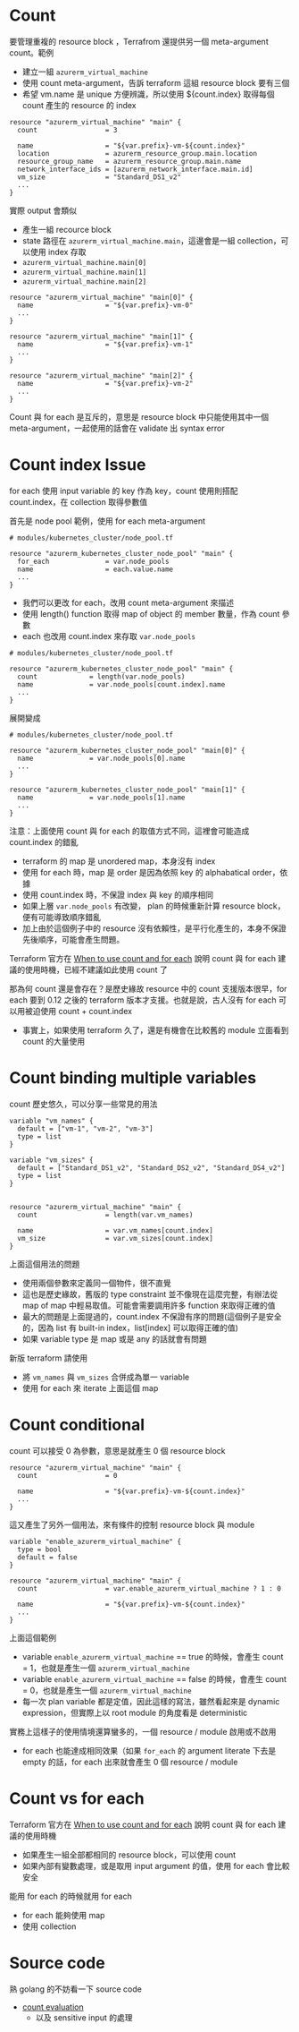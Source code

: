 # Count

要管理重複的 resource block ，Terrafrom 還提供另一個 meta-argument count。範例
- 建立一組 `azurerm_virtual_machine`
- 使用 count meta-argument，告訴 terraform 這組 resource block 要有三個
- 希望 vm.name 是 unique 方便辨識，所以使用 ${count.index} 取得每個 count 產生的 resource 的 index

```
resource "azurerm_virtual_machine" "main" {
  count                 = 3

  name                  = "${var.prefix}-vm-${count.index}"
  location              = azurerm_resource_group.main.location
  resource_group_name   = azurerm_resource_group.main.name
  network_interface_ids = [azurerm_network_interface.main.id]
  vm_size               = "Standard_DS1_v2"
  ...
}
```

實際 output 會類似
- 產生一組 recource block
- state 路徑在 `azurerm_virtual_machine.main`，這邊會是一組 collection，可以使用 index 存取
- `azurerm_virtual_machine.main[0]`
- `azurerm_virtual_machine.main[1]`
- `azurerm_virtual_machine.main[2]`

```
resource "azurerm_virtual_machine" "main[0]" {
  name                  = "${var.prefix}-vm-0"
  ...
}

resource "azurerm_virtual_machine" "main[1]" {
  name                  = "${var.prefix}-vm-1"
  ...
}

resource "azurerm_virtual_machine" "main[2]" {
  name                  = "${var.prefix}-vm-2"
  ...
}
```

Count 與 for each 是互斥的，意思是 resource block 中只能使用其中一個 meta-argument，一起使用的話會在 validate 出 syntax error

# Count index Issue

for each 使用 input variable 的 key 作為 key，count 使用則搭配 count.index，在 collection 取得參數值

首先是 node pool 範例，使用 for each meta-argument

```
# modules/kubernetes_cluster/node_pool.tf

resource "azurerm_kubernetes_cluster_node_pool" "main" {
  for_each              = var.node_pools
  name                  = each.value.name
  ...
}
```

- 我們可以更改 for each，改用 count meta-argument 來描述
- 使用 length() function 取得 map of object 的 member 數量，作為 count 參數
- each 也改用 count.index 來存取 `var.node_pools`

```
# modules/kubernetes_cluster/node_pool.tf

resource "azurerm_kubernetes_cluster_node_pool" "main" {
  count             = length(var.node_pools)
  name              = var.node_pools[count.index].name
  ...
}
```

展開變成

```
# modules/kubernetes_cluster/node_pool.tf

resource "azurerm_kubernetes_cluster_node_pool" "main[0]" {
  name              = var.node_pools[0].name
  ...
}

resource "azurerm_kubernetes_cluster_node_pool" "main[1]" {
  name              = var.node_pools[1].name
  ...
}
```

注意：上面使用 count 與 for each 的取值方式不同，這裡會可能造成 count.index 的錯亂
- terraform 的 map 是 unordered map，本身沒有 index
- 使用 for each 時，map 是 order 是因為依照 key 的 alphabatical order，依據
- 使用 count.index 時，不保證 index 與 key 的順序相同
- 如果上層 `var.node_pools` 有改變， plan 的時候重新計算 resource block，便有可能導致順序錯亂
- 加上由於這個例子中的 resource 沒有依賴性，是平行化產生的，本身不保證先後順序，可能會產生問題。

Terraform 官方在 [When to use count and for each](https://www.terraform.io/docs/language/meta-arguments/count.html#when-to-use-for_each-instead-of-count) 說明 count 與 for each 建議的使用時機，已經不建議如此使用 count 了

那為何 count 還是會存在？是歷史緣故 resource 中的 count 支援版本很早，for each 要到 0.12 之後的 terraform 版本才支援。也就是說，古人沒有 for each 可以用被迫使用 count + count.index
- 事實上，如果使用 terraform 久了，還是有機會在比較舊的 module 立面看到 count 的大量使用

# Count binding multiple variables

count 歷史悠久，可以分享一些常見的用法

```
variable "vm_names" {
  default = ["vm-1", "vm-2", "vm-3"]
  type = list
}

variable "vm_sizes" {
  default = ["Standard_DS1_v2", "Standard_DS2_v2", "Standard_DS4_v2"]
  type = list
}


resource "azurerm_virtual_machine" "main" {
  count                 = length(var.vm_names)

  name                  = var.vm_names[count.index]
  vm_size               = var.vm_sizes[count.index]
}
```

上面這個用法的問題
- 使用兩個參數來定義同一個物件，很不直覺
- 這也是歷史緣故，舊版的 type constraint 並不像現在這麼完整，有辦法從 map of map 中輕易取值。可能會需要調用許多 function 來取得正確的值
- 最大的問題是上面提過的，count.index 不保證有序的問題(這個例子是安全的，因為 list 有 built-in index，list[index] 可以取得正確的值)
- 如果 variable type 是 map 或是 any 的話就會有問題

新版 terraform 請使用
- 將 `vm_names` 與 `vm_sizes` 合併成為單一 variable
- 使用 for each 來 iterate 上面這個 map

# Count conditional

count 可以接受 0 為參數，意思是就產生 0 個 resource block

```
resource "azurerm_virtual_machine" "main" {
  count                 = 0

  name                  = "${var.prefix}-vm-${count.index}"
  ...
}
```

這又產生了另外一個用法，來有條件的控制 resource block 與 module

```
variable "enable_azurerm_virtual_machine" {
  type = bool
  default = false
}

resource "azurerm_virtual_machine" "main" {
  count                 = var.enable_azurerm_virtual_machine ? 1 : 0

  name                  = "${var.prefix}-vm-${count.index}"
  ...
}
```

上面這個範例
- variable `enable_azurerm_virtual_machine` == true 的時候，會產生 count = 1，也就是產生一個 `azurerm_virtual_machine`
- variable `enable_azurerm_virtual_machine` == false 的時候，會產生 count = 0，也就是產生一個 `azurerm_virtual_machine`
- 每一次 plan variable 都是定值，因此這樣的寫法，雖然看起來是 dynamic expression，但實際上以 root module 的角度看是 deterministic

實務上這樣子的使用情境還算蠻多的，一個 resource / module 啟用或不啟用
- for each 也能達成相同效果（如果 `for_each` 的 argument literate 下去是 empty 的話，for each 出來就會產生 0 個 resource / module

# Count vs for each

Terraform 官方在 [When to use count and for each](https://www.terraform.io/docs/language/meta-arguments/count.html#when-to-use-for_each-instead-of-count) 說明 count 與 for each 建議的使用時機

- 如果產生一組全部都相同的 resource block，可以使用 count
- 如果內部有變數處理，或是取用 input argument 的值，使用 for each 會比較安全

能用 for each 的時候就用 for each
- for each 能夠使用 map
- 使用 collection

# Source code

熟 golang 的不妨看一下 source code

- [count evaluation](https://github.com/hashicorp/terraform/blob/c687ebeaf19c7c89188727ffc54b03bcc6e51a01/internal/terraform/eval_count.go)
  - 以及 sensitive input 的處理
